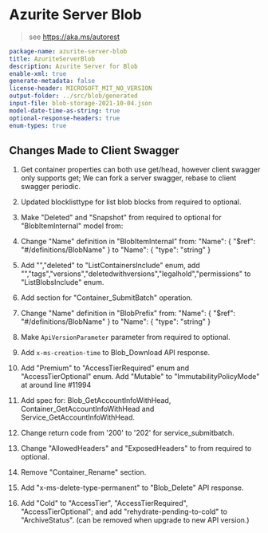 # Azurite Server Blob

> see https://aka.ms/autorest

```yaml
package-name: azurite-server-blob
title: AzuriteServerBlob
description: Azurite Server for Blob
enable-xml: true
generate-metadata: false
license-header: MICROSOFT_MIT_NO_VERSION
output-folder: ../src/blob/generated
input-file: blob-storage-2021-10-04.json
model-date-time-as-string: true
optional-response-headers: true
enum-types: true
```

## Changes Made to Client Swagger

1. Get container properties can both use get/head, however client swagger only supports get; We can fork a server swagger, rebase to client swagger periodic.

2. Updated blocklisttype for list blob blocks from required to optional.

3. Make "Deleted" and "Snapshot" from required to optional for "BlobItemInternal" model from:

4. Change "Name" definition in "BlobItemInternal" from:
   "Name": {
   "$ref": "#/definitions/BlobName"
   }
   to
   "Name": {
   "type": "string"
   }

5. Add "","deleted" to "ListContainersInclude" enum, add "","tags","versions","deletedwithversions","legalhold","permissions" to "ListBlobsInclude" enum.

6. Add section for "Container_SubmitBatch" operation.

7. Change "Name" definition in "BlobPrefix" from:
   "Name": {
   "$ref": "#/definitions/BlobName"
   }
   to
   "Name": {
   "type": "string"
   }

8. Make `ApiVersionParameter` parameter from required to optional.

9. Add `x-ms-creation-time` to Blob_Download API response.

10. Add "Premium" to "AccessTierRequired" enum and "AccessTierOptional" enum.
    Add "Mutable" to "ImmutabilityPolicyMode" at around line #11994

11. Add spec for: Blob_GetAccountInfoWithHead, Container_GetAccountInfoWithHead and Service_GetAccountInfoWithHead.

12. Change return code from '200' to '202' for service_submitbatch.

13. Change "AllowedHeaders" and "ExposedHeaders" to from required to optional.

14. Remove "Container_Rename" section.

15. Add "x-ms-delete-type-permanent" to "Blob_Delete" API response.

16. Add "Cold" to "AccessTier", "AccessTierRequired", "AccessTierOptional"; and add "rehydrate-pending-to-cold" to "ArchiveStatus". (can be removed when upgrade to new API version.)
